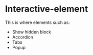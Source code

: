 # Interactive-element

This is where elements such as:
- Show hidden block
- Accordion
- Tabs
- Popup

